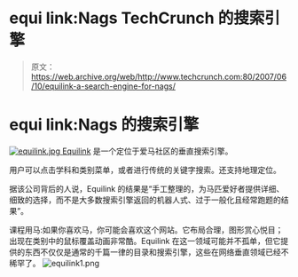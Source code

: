 # equi link:Nags TechCrunch 的搜索引擎

> 原文：<https://web.archive.org/web/http://www.techcrunch.com:80/2007/06/10/equilink-a-search-engine-for-nags/>

# equi link:Nags 的搜索引擎

[![equilink.jpg](img/64b37cdb58dc73d00352b7df90d55444.png) ](https://web.archive.org/web/20221001083647/http://www.equilink.com/) [Equilink](https://web.archive.org/web/20221001083647/http://www.equilink.com/) 是一个定位于爱马社区的垂直搜索引擎。

用户可以点击学科和类别菜单，或者进行传统的关键字搜索。还支持地理定位。

据该公司背后的人说，Equilink 的结果是“手工整理的，为马匹爱好者提供详细、细致的选择，而不是大多数搜索引擎返回的机器人式、过于一般化且经常跑题的结果”。

课程用马:如果你喜欢马，你可能会喜欢这个网站。它布局合理，图形赏心悦目；出现在类别中的鼠标覆盖动画非常酷。Equilink 在这一领域可能并不孤单，但它提供的东西不仅仅是通常的千篇一律的目录和搜索引擎，这些在网络垂直领域已经不稀罕了。
![equilink1.png](img/bf18255ea52d2712c84030bb9753ad27.png)